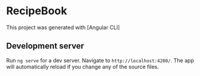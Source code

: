 # RecipeBook

This project was generated with [Angular CLI]
## Development server

Run `ng serve` for a dev server. Navigate to `http://localhost:4200/`. The app will automatically reload if you change any of the source files.
